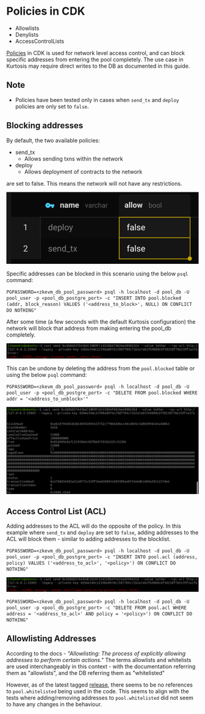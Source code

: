 # Policies in CDK
* Allowlists
* Denylists
* AccessControlLists

[Policies](https://docs.polygon.technology/cdk/how-to/manage-policies/#get-information-about-a-policy) in CDK is used for network level access control, and can block specific addresses from entering the pool completely. The use case in Kurtosis may require direct writes to the DB as documented in this guide.

## Note
* Policies have been tested only in cases when `send_tx` and `deploy` policies are only set to `false`. 

## Blocking addresses
By default, the two available policies:
* send_tx
    * Allows sending txns within the network
* deploy
    * Allows deployment of contracts to the network

are set to false. This means the network will not have any restrictions. 

![image](./policies-img/01_policies.png)

Specific addresses can be blocked in this scenario using the below `psql` command:

```
PGPASSWORD=<zkevm_db_pool_password> psql -h localhost -d pool_db -U pool_user -p <pool_db_postgre_port> -c "INSERT INTO pool.blocked (addr, block_reason) VALUES ('<address_to_block>', NULL) ON CONFLICT DO NOTHING"
```

After some time (a few seconds with the default Kurtosis configuration) the network will block that address from making entering the pool_db completely.

![image](./policies-img/02_policies.png)

This can be undone by deleting the address from the `pool.blocked` table or using the below `psql` command:

```
PGPASSWORD=<zkevm_db_pool_password> psql -h localhost -d pool_db -U pool_user -p <pool_db_postgre_port> -c "DELETE FROM pool.blocked WHERE addr = '<address_to_unblock>'"

```

![image](./policies-img/03_policies.png)

## Access Control List (ACL)
Adding addresses to the ACL will do the opposite of the policy. In this example where `send_tx` and `deploy` are set to `false`, adding addresses to the ACL will block them - similar to adding addresses to the blocklist.

```
PGPASSWORD=<zkevm_db_pool_password> psql -h localhost -d pool_db -U pool_user -p <pool_db_postgre_port> -c "INSERT INTO pool.acl (address, policy) VALUES ('<address_to_acl>', '<policy>') ON CONFLICT DO NOTHING"
```

![image](./policies-img/04_policies.png)

```
PGPASSWORD=<zkevm_db_pool_password> psql -h localhost -d pool_db -U pool_user -p <pool_db_postgre_port> -c "DELETE FROM pool.acl WHERE address = '<address_to_acl>' AND policy = '<policy>') ON CONFLICT DO NOTHING"
```

## Allowlisting Addresses
According to the docs - *"Allowlisting: The process of explicitly allowing addresses to perform certain actions."*
The terms allowlists and whitelists are used interchangeably in this context - with the documentation referring them as "allowlists", and the DB referring them as "whitelisted"

However, as of the latest tagged [release](https://github.com/0xPolygon/cdk-validium-node/releases/tag/v0.6.4%2Bcdk.2), there seems to be no references to `pool.whitelisted` being used in the code. This seems to align with the tests where adding/removing addresses to `pool.whitelisted` did not seem to have any changes in the behaviour.